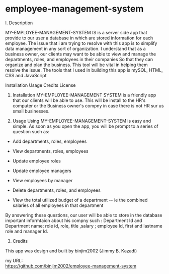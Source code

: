 # employee-management-system


I. Description

MY-EMPLOYEE-MANAGEMENT-SYSTEM IS is a server side app that provide to our user a database in which are stored information for each employee.
The issue that i am trying to resolve with this app is to simplify data management in any sort of organization. 
I understand that as a business owner, our clients may want to be able to view and manage the departments, roles, and employees in their companies
So that they can organize and plan the business. This tool will be vital in helping them resolve the issue. The tools that I used in building this app is mySQL, HTML, CSS and JavaScript 


Installation
Usage
Credits
License

1. Installation
MY-EMPLOYEE-MANAGEMENT SYSTEM is a friendly app that our clients will be able to use. This will be install to the HR's computer or the Business owner's compny in case there is not HR sur us small businesses.

2. Usage
Using MY-EMPLOYEE-MANAGEMENT-SYSTEM is easy and simple. As soon as you open the app, you will be prompt to a series of question such as:

  * Add departments, roles, employees

  * View departments, roles, employees

  * Update employee roles

  * Update employee managers

  * View employees by manager

  * Delete departments, roles, and employees

  * View the total utilized budget of a department -- ie the combined salaries of all employees in that department

By answering these questions, our user will be able to store in the database important informtaion about his compny such : Department Id and Department name; role id, role, title ,salary ; employee Id, first and lastname role and manager Id.

3. Credits

This app was design and built by binjim2002 (Jimmy B. Kazadi)

my URL:   
 https://github.com/binjim2002/employee-management-system
 